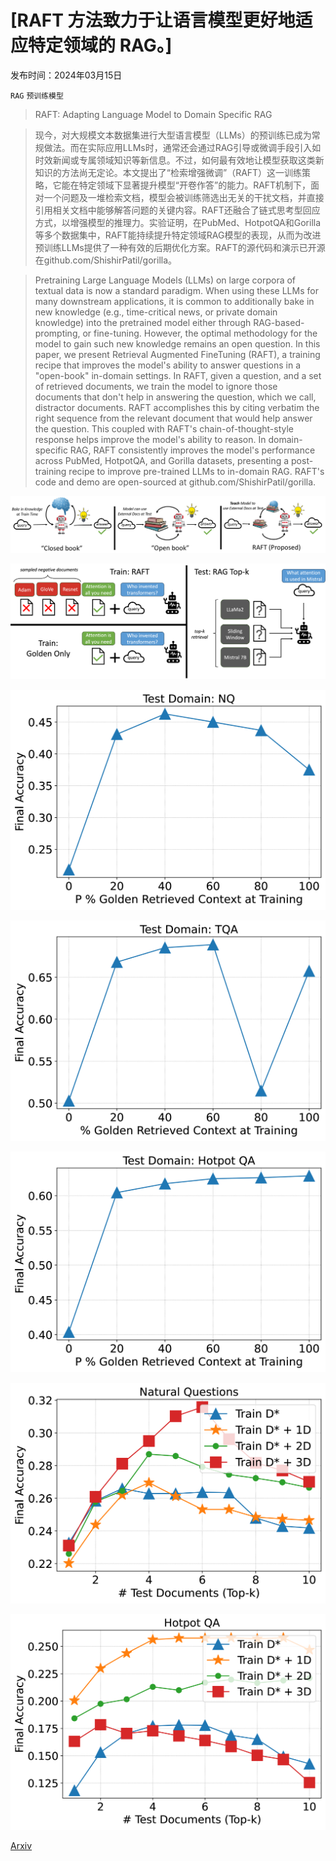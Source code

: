 # [RAFT 方法致力于让语言模型更好地适应特定领域的 RAG。]

发布时间：2024年03月15日

`RAG` `预训练模型`

> RAFT: Adapting Language Model to Domain Specific RAG

> 现今，对大规模文本数据集进行大型语言模型（LLMs）的预训练已成为常规做法。而在实际应用LLMs时，通常还会通过RAG引导或微调手段引入如时效新闻或专属领域知识等新信息。不过，如何最有效地让模型获取这类新知识的方法尚无定论。本文提出了“检索增强微调”（RAFT）这一训练策略，它能在特定领域下显著提升模型“开卷作答”的能力。RAFT机制下，面对一个问题及一堆检索文档，模型会被训练筛选出无关的干扰文档，并直接引用相关文档中能够解答问题的关键内容。RAFT还融合了链式思考型回应方式，以增强模型的推理力。实验证明，在PubMed、HotpotQA和Gorilla等多个数据集中，RAFT能持续提升特定领域RAG模型的表现，从而为改进预训练LLMs提供了一种有效的后期优化方案。RAFT的源代码和演示已开源在github.com/ShishirPatil/gorilla。

> Pretraining Large Language Models (LLMs) on large corpora of textual data is now a standard paradigm. When using these LLMs for many downstream applications, it is common to additionally bake in new knowledge (e.g., time-critical news, or private domain knowledge) into the pretrained model either through RAG-based-prompting, or fine-tuning. However, the optimal methodology for the model to gain such new knowledge remains an open question. In this paper, we present Retrieval Augmented FineTuning (RAFT), a training recipe that improves the model's ability to answer questions in a "open-book" in-domain settings. In RAFT, given a question, and a set of retrieved documents, we train the model to ignore those documents that don't help in answering the question, which we call, distractor documents. RAFT accomplishes this by citing verbatim the right sequence from the relevant document that would help answer the question. This coupled with RAFT's chain-of-thought-style response helps improve the model's ability to reason. In domain-specific RAG, RAFT consistently improves the model's performance across PubMed, HotpotQA, and Gorilla datasets, presenting a post-training recipe to improve pre-trained LLMs to in-domain RAG. RAFT's code and demo are open-sourced at github.com/ShishirPatil/gorilla.

![RAFT 方法致力于让语言模型更好地适应特定领域的 RAG。](../../../paper_images/2403.10131/x1.png)

![RAFT 方法致力于让语言模型更好地适应特定领域的 RAG。](../../../paper_images/2403.10131/RAFT.png)

![RAFT 方法致力于让语言模型更好地适应特定领域的 RAG。](../../../paper_images/2403.10131/x2.png)

![RAFT 方法致力于让语言模型更好地适应特定领域的 RAG。](../../../paper_images/2403.10131/x3.png)

![RAFT 方法致力于让语言模型更好地适应特定领域的 RAG。](../../../paper_images/2403.10131/x4.png)

![RAFT 方法致力于让语言模型更好地适应特定领域的 RAG。](../../../paper_images/2403.10131/x5.png)

![RAFT 方法致力于让语言模型更好地适应特定领域的 RAG。](../../../paper_images/2403.10131/x6.png)

[Arxiv](https://arxiv.org/abs/2403.10131)
